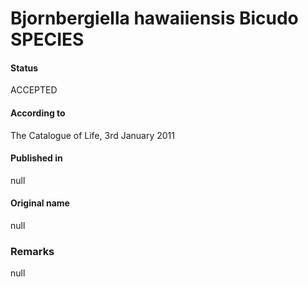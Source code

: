 Bjornbergiella hawaiiensis Bicudo SPECIES
=======

#### Status
ACCEPTED

#### According to
The Catalogue of Life, 3rd January 2011

#### Published in
null

#### Original name
null

### Remarks
null